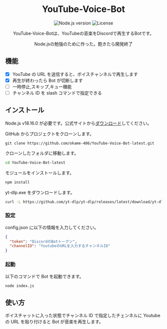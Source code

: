 <h1 align="center">YouTube-Voice-Bot</h1>

<p align="center">
  <img src="https://img.shields.io/badge/Node.js-v18.16.0-green" alt="Node.js version">
  <img src="https://img.shields.io/badge/license-none-red" alt="License">
</p>

<p align="center">
  YouTube-Voice-Botは、YouTubeの音楽をDiscordで再生するBotです。
</p>

<p align="center">
  Node.jsの勉強のために作った。飽きたら開発終了
</p>

## 機能

- [x] YouTube の URL を送信すると、ボイスチャンネルで再生します
- [x] 再生が終わったら Bot が切断します
- [ ] 一時停止,スキップ,キュー機能
- [ ] チャンネル ID を slash コマンドで指定できる

## インストール

Node.js v18.16.0 が必要です。公式サイトから[ダウンロード](https://nodejs.org/ja/download)してください。

GitHub からプロジェクトをクローンします。

```git
git clone https://github.com/okame-486/YouTube-Voice-Bot-latest.git
```

クローンしたフォルダに移動します。

```bash
cd YouTube-Voice-Bot-latest
```

モジュールをインストールします。

```bash
npm install
```

yt-dlp.exe をダウンロードします。

```bash
curl -L https://github.com/yt-dlp/yt-dlp/releases/latest/download/yt-dlp.exe -o yt-dlp.exe
```

### 設定

config.json に以下の情報を入力してください。

```json
{
  "token": "DiscordのBotトークン",
  "channelID": "YoutubeのURLを入力するチャンネルID"
}
```

### 起動

以下のコマンドで Bot を起動できます。

```bash
node index.js
```

## 使い方

ボイスチャットに入った状態でチャンネル ID で指定したチェンネルに Youtube の URL を貼り付けると Bot が音楽を再生します。
